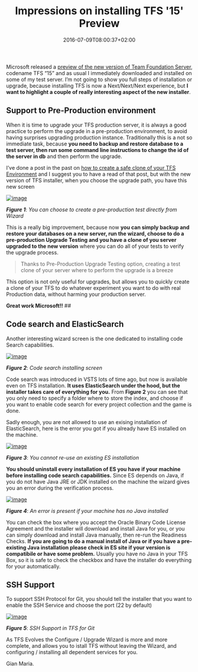 ﻿---
title: "Impressions on installing TFS '15' Preview"
description: ""
date: 2016-07-09T08:00:37+02:00
draft: false
tags: [Tfs]
categories: [Team Foundation Server]
---
Microsoft released a [preview of the new version of Team Foundation Server](https://www.visualstudio.com/en-us/news/releasenotes/tfs15-relnotes), codename TFS “15” and as usual I immediately downloaded and installed on some of my test server. I’m not going to show you full steps of installation or upgrade, because installing TFS is now a Next/Next/Next experience, but  **I want to highlight a couple of really interesting aspect of the new installer**.

## Support to Pre-Production environment

When it is time to upgrade your TFS production server, it is always a good practice to perform the upgrade in a pre-production environment, to avoid having surprises upgrading production instance. Traditionally this is a not so immediate task, because  **you need to backup and restore database to a test server, then run some command line instructions to change the id of the server in db** and then perform the upgrade.

I’ve done a post in the past on [how to create a safe clone of your TFS Environment](http://www.codewrecks.com/blog/index.php/2015/08/07/create-a-safe-clone-of-your-tfs-environment/) and I suggest you to have a read of that post, but with the new version of TFS installer, when you choose the upgrade path, you have this new screen

[![image](https://www.codewrecks.com/blog/wp-content/uploads/2016/07/image_thumb.png "image")](https://www.codewrecks.com/blog/wp-content/uploads/2016/07/image.png)

 ***Figure 1***: *You can choose to create a pre-production test directly from Wizard*

This is a really big improvement, because now  **you can simply backup and restore your databases on a new server, run the wizard, choose to do a pre-production Upgrade Testing and you have a clone of you server upgraded to the new version** where you can do all of your tests to verify the upgrade process.

> Thanks to Pre-Production Upgrade Testing option, creating a test clone of your server where to perform the upgrade is a breeze

This option is not only useful for upgrades, but allows you to quickly create a clone of your TFS to do whatever experiment you want to do with real Production data, without harming your production server.

 **Great work Microsoft!!** ## 

## Code search and ElasticSearch

Another interesting wizard screen is the one dedicated to installing code Search capabilities.

[![image](https://www.codewrecks.com/blog/wp-content/uploads/2016/07/image_thumb-1.png "image")](https://www.codewrecks.com/blog/wp-content/uploads/2016/07/image-1.png)

 ***Figure 2***: *Code search installing screen*

Code search was introduced in VSTS lots of time ago, but now is available even on TFS installation.  **It uses ElasticSearch under the hood, but the installer takes care of everything for you.** From  **Figure 2** you can see that you only need to specify a folder where to store the index, and choose if you want to enable code search for every project collection and the game is done.

Sadly enough, you are not allowed to use an exising installation of ElasticSearch, here is the error you got if you already have ES installed on the machine.

[![image](https://www.codewrecks.com/blog/wp-content/uploads/2016/07/image_thumb-2.png "image")](https://www.codewrecks.com/blog/wp-content/uploads/2016/07/image-2.png)

 ***Figure 3***: *You cannot re-use an existing ES installation*

 **You should uninstall every installation of ES you have if your machine before installing code search capabilities.** Since ES depends on Java, if you do not have Java JRE or JDK installed on the machine the wizard gives you an error during the verification process.

[![image](https://www.codewrecks.com/blog/wp-content/uploads/2016/07/image_thumb-3.png "image")](https://www.codewrecks.com/blog/wp-content/uploads/2016/07/image-3.png)

 ***Figure 4***: *An error is present if your machine has no Java installed*

You can check the box where you accept the Oracle Binary Code License Agreement and the installer will download and install Java for you, or you can simply download and install Java manually, then re-run the Readiness Checks. **If you are going to do a manual install of Java or if you have a pre-existing Java installation please check in ES site if your version is compatibile or have some problem.** Usually you have no Java in your TFS Box, so it is safe to check the checkbox and have the installer do everything for your automatically.

## 

## SSH Support

To support SSH Protocol for Git, you should tell the installer that you want to enable the SSH Service and choose the port (22 by default)

[![image](https://www.codewrecks.com/blog/wp-content/uploads/2016/07/image_thumb-4.png "image")](https://www.codewrecks.com/blog/wp-content/uploads/2016/07/image-4.png)

 ***Figure 5***: *SSH Support in TFS for Git*

As TFS Evolves the Configure / Upgrade Wizard is more and more complete, and allows you to istall TFS without leaving the Wizard, and configuring / installing all dependent services for you.

Gian Maria.
